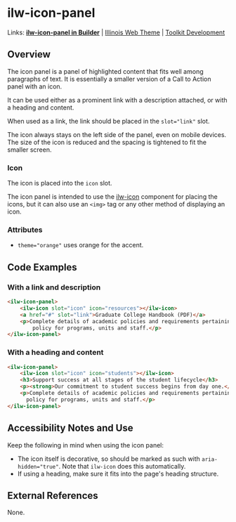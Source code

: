 # ilw-icon-panel

Links: **[ilw-icon-panel in Builder](https://builder3.toolkit.illinois.edu/component/ilw-icon-panel/index.html)** |
[Illinois Web Theme](https://webtheme.illinois.edu/) |
[Toolkit Development](https://github.com/web-illinois/toolkit-management)

## Overview

The icon panel is a panel of highlighted content that fits well among paragraphs of text. It is
essentially a smaller version of a Call to Action panel with an icon.

It can be used either as a prominent link with a description attached, or with a heading and content.

When used as a link, the link should be placed in the `slot="link"` slot.

The icon always stays on the left side of the panel, even on mobile devices. The size of the icon
is reduced and the spacing is tightened to fit the smaller screen.

### Icon

The icon is placed into the `icon` slot.

The icon panel is intended to use the [ilw-icon](https://github.com/web-illinois/ilw-icon) component
for placing the icons, but it can also use an `<img>` tag or any other method of displaying an icon.

### Attributes

- `theme="orange"` uses orange for the accent.

## Code Examples

### With a link and description

```html
<ilw-icon-panel>
    <ilw-icon slot="icon" icon="resources"></ilw-icon>
    <a href="#" slot="link">Graduate College Handbook (PDF)</a>
    <p>Complete details of academic policies and requirements pertaining to graduate students as well as administrative
        policy for programs, units and staff.</p>
</ilw-icon-panel>
```
### With a heading and content

```html
<ilw-icon-panel>
    <ilw-icon slot="icon" icon="students"></ilw-icon>
    <h3>Support success at all stages of the student lifecycle</h3>
    <p><strong>Our commitment to student success begins from day one.</strong></p>
    <p>Complete details of academic policies and requirements pertaining to graduate students as well as administrative
      policy for programs, units and staff.</p>
</ilw-icon-panel>
```

## Accessibility Notes and Use

Keep the following in mind when using the icon panel:

- The icon itself is decorative, so should be marked as such with `aria-hidden="true"`. Note that
  `ilw-icon` does this automatically.
- If using a heading, make sure it fits into the page's heading structure.

## External References

None.

